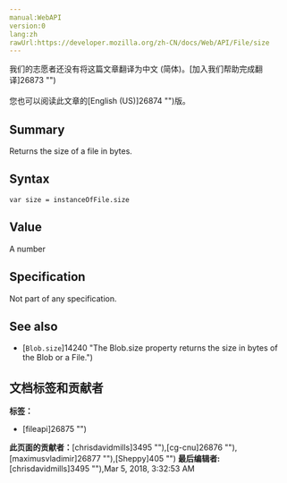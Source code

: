 ```yaml
---
manual:WebAPI
version:0
lang:zh
rawUrl:https://developer.mozilla.org/zh-CN/docs/Web/API/File/size
---
```




<bdi>我们的志愿者还没有将这篇文章翻译为<bdi>中文 (简体)</bdi>。[加入我们帮助完成翻译]26873 "")<br></br>您也可以阅读此文章的[English (US)]26874 "")版。</bdi>





## Summary<a name="Summary"></a>


Returns the size of a file in bytes.


## Syntax<a name="Syntax"></a>

```
var size = instanceOfFile.size
```

## Value<a name="Value"></a>


A number


## Specification<a name="Specification"></a>


Not part of any specification.


## See also<a name="See_also"></a>

* [`Blob.size`]14240 "The Blob.size property returns the size in bytes of the Blob or a File.")







## 文档标签和贡献者
**标签：**
* [fileapi]26875 "")

**此页面的贡献者：**[chrisdavidmills]3495 ""),[cg-cnu]26876 ""),[maximusvladimir]26877 ""),[Sheppy]405 "")
**最后编辑者:**[chrisdavidmills]3495 ""),<time>Mar 5, 2018, 3:32:53 AM</time>


